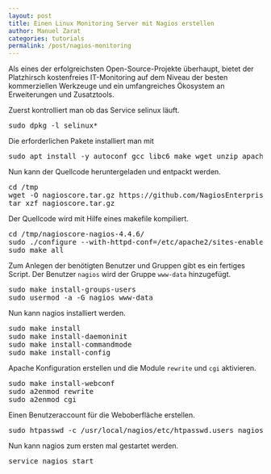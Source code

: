 ```yaml
---
layout: post
title: Einen Linux Monitoring Server mit Nagios erstellen
author: Manuel Zarat
categories: tutorials
permalink: /post/nagios-monitoring
---
```


Als eines der erfolgreichsten Open-Source-Projekte überhaupt, bietet der Platzhirsch kostenfreies IT-Monitoring auf dem Niveau der besten kommerziellen Werkzeuge und ein umfangreiches Ökosystem an Erweiterungen und Zusatztools.

<!--excerpt_separator-->

Zuerst kontrolliert man ob das Service selinux läuft.

<pre>
sudo dpkg -l selinux*
</pre>

Die erforderlichen Pakete installiert man mit

<pre>
sudo apt install -y autoconf gcc libc6 make wget unzip apache2 php libapache2-mod-php libgd-dev
</pre>

Nun kann der Quellcode heruntergeladen und entpackt werden.

<pre>
cd /tmp
wget -O nagioscore.tar.gz https://github.com/NagiosEnterprises/nagioscore/archive/nagios-4.4.6.tar.gz
tar xzf nagioscore.tar.gz
</pre>

Der Quellcode wird mit Hilfe eines makefile kompiliert.

<pre>
cd /tmp/nagioscore-nagios-4.4.6/
sudo ./configure --with-httpd-conf=/etc/apache2/sites-enabled
sudo make all
</pre>

Zum Anlegen der benötigten Benutzer und Gruppen gibt es ein fertiges Script. Der Benutzer <code>nagios</code> wird der Gruppe <code>www-data</code> hinzugefügt.

<pre>
sudo make install-groups-users
sudo usermod -a -G nagios www-data
</pre>

Nun kann nagios installiert werden.

<pre>
sudo make install
sudo make install-daemoninit
sudo make install-commandmode
sudo make install-config
</pre>

Apache Konfiguration erstellen und die Module <code>rewrite</code> und <code>cgi</code> aktivieren.

<pre>
sudo make install-webconf
sudo a2enmod rewrite
sudo a2enmod cgi
</pre>

Einen Benutzeraccount für die Weboberfläche erstellen.

<pre>
sudo htpasswd -c /usr/local/nagios/etc/htpasswd.users nagiosadmin
</pre>

Nun kann nagios zum ersten mal gestartet werden.

<pre>
service nagios start
</pre>
